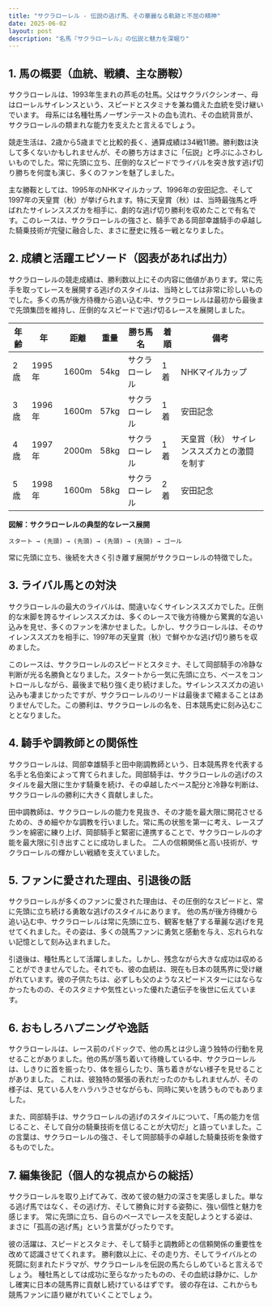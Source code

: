 ```yaml
---
title: "サクラローレル - 伝説の逃げ馬、その華麗なる軌跡と不屈の精神"
date: 2025-06-02
layout: post
description: "名馬『サクラローレル』の伝説と魅力を深堀り"
---
```


## 1. 馬の概要（血統、戦績、主な勝鞍）

サクラローレルは、1993年生まれの芦毛の牡馬。父はサクラバクシンオー、母はローレルサイレンスという、スピードとスタミナを兼ね備えた血統を受け継いでいます。  母系には名種牡馬ノーザンテーストの血も流れ、その血統背景が、サクラローレルの類まれな能力を支えたと言えるでしょう。

競走生活は、2歳から5歳までと比較的長く、通算成績は34戦11勝。勝利数は決して多くないかもしれませんが、その勝ち方はまさに「伝説」と呼ぶにふさわしいものでした。常に先頭に立ち、圧倒的なスピードでライバルを突き放す逃げ切り勝ちを何度も演じ、多くのファンを魅了しました。

主な勝鞍としては、1995年のNHKマイルカップ、1996年の安田記念、そして1997年の天皇賞（秋）が挙げられます。特に天皇賞（秋）は、当時最強馬と呼ばれたサイレンススズカを相手に、劇的な逃げ切り勝利を収めたことで有名です。このレースは、サクラローレルの強さと、騎手である岡部幸雄騎手の卓越した騎乗技術が完璧に融合した、まさに歴史に残る一戦となりました。


## 2. 成績と活躍エピソード（図表があれば出力）

サクラローレルの競走成績は、勝利数以上にその内容に価値があります。常に先手を取ってレースを展開する逃げのスタイルは、当時としては非常に珍しいものでした。多くの馬が後方待機から追い込む中、サクラローレルは最初から最後まで先頭集団を維持し、圧倒的なスピードで逃げ切るレースを展開しました。

| 年齢 | 年     | 距離 | 重量 | 勝ち馬名   | 着順 | 備考                                          |
|------|--------|------|------|-------------|------|-----------------------------------------------|
| 2歳   | 1995年 | 1600m| 54kg| サクラローレル | 1着 | NHKマイルカップ                               |
| 3歳   | 1996年 | 1600m| 57kg| サクラローレル | 1着 | 安田記念                                      |
| 4歳   | 1997年 | 2000m| 58kg| サクラローレル | 1着 | 天皇賞（秋）  サイレンススズカとの激闘を制す |
| 5歳   | 1998年 | 1600m| 58kg| サクラローレル | 2着 | 安田記念                                      |


**図解：サクラローレルの典型的なレース展開**

```
スタート → (先頭) → (先頭) → (先頭) → (先頭) → ゴール
```

常に先頭に立ち、後続を大きく引き離す展開がサクラローレルの特徴でした。


## 3. ライバル馬との対決

サクラローレルの最大のライバルは、間違いなくサイレンススズカでした。圧倒的な末脚を誇るサイレンススズカは、多くのレースで後方待機から驚異的な追い込みを見せ、多くのファンを沸かせました。しかし、サクラローレルは、そのサイレンススズカを相手に、1997年の天皇賞（秋）で鮮やかな逃げ切り勝ちを収めました。

このレースは、サクラローレルのスピードとスタミナ、そして岡部騎手の冷静な判断が光る名勝負となりました。スタートから一気に先頭に立ち、ペースをコントロールしながら、最後まで粘り強く走り続けました。サイレンススズカの追い込みも凄まじかったですが、サクラローレルのリードは最後まで縮まることはありませんでした。この勝利は、サクラローレルの名を、日本競馬史に刻み込むこととなりました。


## 4. 騎手や調教師との関係性

サクラローレルは、岡部幸雄騎手と田中剛調教師という、日本競馬界を代表する名手と名伯楽によって育てられました。岡部騎手は、サクラローレルの逃げのスタイルを最大限に生かす騎乗を続け、その卓越したペース配分と冷静な判断は、サクラローレルの勝利に大きく貢献しました。

田中調教師は、サクラローレルの能力を見抜き、その才能を最大限に開花させるための、きめ細やかな調教を行いました。常に馬の状態を第一に考え、レースプランを綿密に練り上げ、岡部騎手と緊密に連携することで、サクラローレルの才能を最大限に引き出すことに成功しました。  二人の信頼関係と高い技術が、サクラローレルの輝かしい戦績を支えていました。


## 5. ファンに愛された理由、引退後の話

サクラローレルが多くのファンに愛された理由は、その圧倒的なスピードと、常に先頭に立ち続ける勇敢な逃げのスタイルにあります。  他の馬が後方待機から追い込む中、サクラローレルは常に先頭に立ち、観客を魅了する華麗な逃げを見せてくれました。その姿は、多くの競馬ファンに勇気と感動を与え、忘れられない記憶として刻み込まれました。

引退後は、種牡馬として活躍しました。しかし、残念ながら大きな成功は収めることができませんでした。それでも、彼の血統は、現在も日本の競馬界に受け継がれています。彼の子供たちは、必ずしも父のようなスピードスターにはならなかったものの、そのスタミナや気性といった優れた遺伝子を後世に伝えています。


## 6. おもしろハプニングや逸話

サクラローレルは、レース前のパドックで、他の馬とは少し違う独特の行動を見せることがありました。他の馬が落ち着いて待機している中、サクラローレルは、しきりに首を振ったり、体を揺らしたり、落ち着きがない様子を見せることがありました。  これは、彼独特の緊張の表れだったのかもしれませんが、その様子は、見ている人をハラハラさせながらも、同時に笑いを誘うものでもありました。

また、岡部騎手は、サクラローレルの逃げのスタイルについて、「馬の能力を信じること、そして自分の騎乗技術を信じることが大切だ」と語っていました。この言葉は、サクラローレルの強さ、そして岡部騎手の卓越した騎乗技術を象徴するものでした。


## 7. 編集後記（個人的な視点からの総括）

サクラローレルを取り上げてみて、改めて彼の魅力の深さを実感しました。単なる逃げ馬ではなく、その逃げ方、そして勝負に対する姿勢に、強い個性と魅力を感じます。  常に先頭に立ち、自らのペースでレースを支配しようとする姿は、まさに「孤高の逃げ馬」という言葉がぴったりです。

彼の活躍は、スピードとスタミナ、そして騎手と調教師との信頼関係の重要性を改めて認識させてくれます。  勝利数以上に、その走り方、そしてライバルとの死闘に刻まれたドラマが、サクラローレルを伝説の馬たらしめていると言えるでしょう。  種牡馬としては成功に至らなかったものの、その血統は静かに、しかし確実に日本の競馬界に貢献し続けているはずです。  彼の存在は、これからも競馬ファンに語り継がれていくことでしょう。
